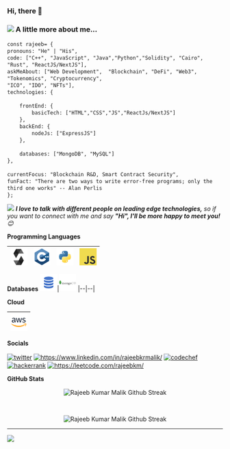 ### Hi, there 👋
### <img src="https://media.giphy.com/media/VgCDAzcKvsR6OM0uWg/giphy.gif" width="40"> A little more about me...

    const rajeeb= {
    pronouns: "He" | "His",
    code: ["C++", "JavaScript", "Java","Python","Solidity", "Cairo", "Rust", "ReactJS/NextJS"],
    askMeAbout: ["Web Development",  "Blockchain", "DeFi", "Web3", "Tokenomics", "Cryptocurrency",
    "ICO", "IDO", "NFTs"],
    technologies: {
    
        frontEnd: {
            basicTech: ["HTML","CSS","JS","ReactJs/NextJS"]
        },
        backEnd: {
            nodeJs: ["ExpressJS"]
        },
        
        databases: ["MongoDB", "MySQL"]
    },
    
    currentFocus: "Blockchain R&D, Smart Contract Security",
    funFact: "There are two ways to write error-free programs; only the third one works" -- Alan Perlis
    };

<img src="https://media.giphy.com/media/LnQjpWaON8nhr21vNW/giphy.gif" width="60"> <em><b>I love to talk with different people on leading edge technologies,</b> so if you want to connect with me and say <b>"Hi", I'll be more happy to meet you!</b> 😊</em>

**Programming Languages**


| <img title="solidity" alt="solidity" width="40px" src="https://raw.githubusercontent.com/github/explore/master/topics/solidity/solidity.png"> | <img title="C++" alt="C++" width="40px" src="https://raw.githubusercontent.com/github/explore/master/topics/cpp/cpp.png"> | <img title="Python" alt="Python" width="40px" src="https://raw.githubusercontent.com/github/explore/master/topics/python/python.png" /> | <img alt="JS" title="JavaScript" width="40px" src="https://raw.githubusercontent.com/github/explore/master/topics/javascript/javascript.png"> |
| --------------------------------------------------------------------------------------------------------------------------------------------- | ------------------------------------------------------------------------------------------------------------------------- | --------------------------------------------------------------------------------------------------------------------------------------- | --------------------------------------------------------------------------------------------------------------------------------------------- |

**Databases**
<img title="SQL" alt="SQL" width="40px" src="https://raw.githubusercontent.com/github/explore/master/topics/sql/sql.png">|<img title="MongoDB" alt="MongoDB" width="40px" src="https://raw.githubusercontent.com/github/explore/master/topics/mongodb/mongodb.png">
|--|--|

**Cloud**

| <img title="AWS" alt="AWS" width="40px" src="https://raw.githubusercontent.com/github/explore/master/topics/aws/aws.png">|
|--|

**Socials**

<p align="left">
<a href="https://twitter.com/rajeebdoteth" target="blank"><img align="center" src="https://raw.githubusercontent.com/rahuldkjain/github-profile-readme-generator/master/src/images/icons/Social/twitter.svg" alt="twitter" height="40" width="50" /></a> <a href="https://www.linkedin.com/in/rajeebkrmalik/" target="blank"><img align="center" src="https://raw.githubusercontent.com/rahuldkjain/github-profile-readme-generator/master/src/images/icons/Social/linked-in-alt.svg" alt="https://www.linkedin.com/in/rajeebkrmalik/" height="40" width="50" /></a> <a href="https://www.codechef.com/users/rajeebkmalik" target="blank"><img align="center" src="https://cdn.jsdelivr.net/npm/simple-icons@3.1.0/icons/codechef.svg" alt="codechef" height="40" width="50" /></a>  <a href="https://www.hackerrank.com/rkm2541997" target="blank"><img align="center" src="https://raw.githubusercontent.com/rahuldkjain/github-profile-readme-generator/master/src/images/icons/Social/hackerrank.svg" alt="hackerrank" height="40" width="50" /></a> <a href="https://leetcode.com/rajeebkm/" target="blank"><img align="center" src="https://raw.githubusercontent.com/rahuldkjain/github-profile-readme-generator/master/src/images/icons/Social/leet-code.svg" alt="https://leetcode.com/rajeebkm/" height="40" width="50" /></a> </p>



**GitHub Stats**
<p align=center>
<img src="github-readme-stats-rajeebkm.vercel.app/api/top-langs/?username=rajeebkm&theme=dark&hide_border=false&include_all_commits=true&count_private=true&layout=compact&theme=dark&hide_border=false" width="48%" align="center" alt="Rajeeb Kumar Malik Github Streak">
</p>
<!-- <img src="github-readme-stats-rajeebkm.vercel.app/api?username=rajeebkm&theme=dark&hide_border=false&include_all_commits=true&count_private=true" alt="Rajeeb Kumar Malik Github Streak" width="48%"> -->
<br/>

<p align="center">
<img src="https://github-readme-streak-stats.herokuapp.com/?user=rajeebkm&theme=dark&hide_border=false" alt="Rajeeb Kumar Malik Github Streak" >
</p>





---


<!-- footer image -->
![](https://i.imgur.com/waxVImv.png)
